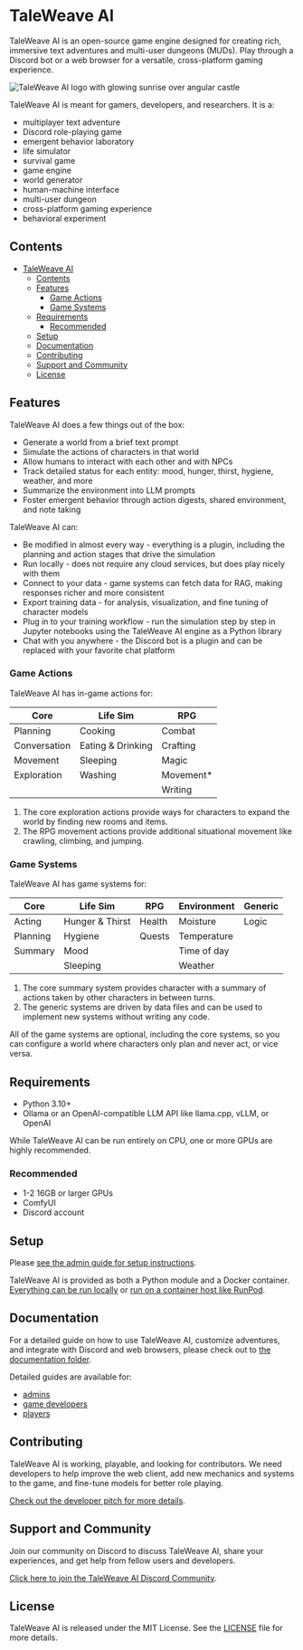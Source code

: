 # TaleWeave AI

TaleWeave AI is an open-source game engine designed for creating rich, immersive text adventures and multi-user dungeons
(MUDs). Play through a Discord bot or a web browser for a versatile, cross-platform gaming experience.

![TaleWeave AI logo with glowing sunrise over angular castle](https://docs-cdn.taleweave.ai/taleweave-github-1280.png)

TaleWeave AI is meant for gamers, developers, and researchers. It is a:

- multiplayer text adventure
- Discord role-playing game
- emergent behavior laboratory
- life simulator
- survival game
- game engine
- world generator
- human-machine interface
- multi-user dungeon
- cross-platform gaming experience
- behavioral experiment

## Contents

- [TaleWeave AI](#taleweave-ai)
  - [Contents](#contents)
  - [Features](#features)
    - [Game Actions](#game-actions)
    - [Game Systems](#game-systems)
  - [Requirements](#requirements)
    - [Recommended](#recommended)
  - [Setup](#setup)
  - [Documentation](#documentation)
  - [Contributing](#contributing)
  - [Support and Community](#support-and-community)
  - [License](#license)

## Features

TaleWeave AI does a few things out of the box:

- Generate a world from a brief text prompt
- Simulate the actions of characters in that world
- Allow humans to interact with each other and with NPCs
- Track detailed status for each entity: mood, hunger, thirst, hygiene, weather, and more
- Summarize the environment into LLM prompts
- Foster emergent behavior through action digests, shared environment, and note taking

TaleWeave AI can:

- Be modified in almost every way - everything is a plugin, including the planning and action stages that drive the
  simulation
- Run locally - does not require any cloud services, but does play nicely with them
- Connect to your data - game systems can fetch data for RAG, making responses richer and more consistent
- Export training data - for analysis, visualization, and fine tuning of character models
- Plug in to your training workflow - run the simulation step by step in Jupyter notebooks using the TaleWeave AI engine
  as a Python library
- Chat with you anywhere - the Discord bot is a plugin and can be replaced with your favorite chat platform

### Game Actions

TaleWeave AI has in-game actions for:

| Core         | Life Sim          | RPG       |
| ------------ | ----------------- | --------- |
| Planning     | Cooking           | Combat    |
| Conversation | Eating & Drinking | Crafting  |
| Movement     | Sleeping          | Magic     |
| Exploration  | Washing           | Movement* |
|              |                   | Writing   |

1. The core exploration actions provide ways for characters to expand the world by finding new rooms and items.
2. The RPG movement actions provide additional situational movement like crawling, climbing, and jumping.

### Game Systems

TaleWeave AI has game systems for:

| Core     | Life Sim        | RPG    | Environment | Generic |
| -------- | --------------- | ------ | ----------- | ------- |
| Acting   | Hunger & Thirst | Health | Moisture    | Logic   |
| Planning | Hygiene         | Quests | Temperature |         |
| Summary  | Mood            |        | Time of day |         |
|          | Sleeping        |        | Weather     |         |

1. The core summary system provides character with a summary of actions taken by other characters in between turns.
2. The generic systems are driven by data files and can be used to implement new systems without writing any code.

All of the game systems are optional, including the core systems, so you can configure a world where characters only
plan and never act, or vice versa.

## Requirements

- Python 3.10+
- Ollama or an OpenAI-compatible LLM API like llama.cpp, vLLM, or OpenAI

While TaleWeave AI can be run entirely on CPU, one or more GPUs are highly recommended.

### Recommended

- 1-2 16GB or larger GPUs
- ComfyUI
- Discord account

## Setup

Please [see the admin guide for setup instructions](./docs/guides/admin.md).

TaleWeave AI is provided as both a Python module and a Docker container. [Everything can be run
locally](./docs/guides/admin.md#running-locally) or [run on a container host like
RunPod](./docs/guides/admin.md#running-on-runpod).

## Documentation

For a detailed guide on how to use TaleWeave AI, customize adventures, and integrate with Discord and web browsers,
please check out to [the documentation folder](./docs).

Detailed guides are available for:

- [admins](./docs/guides/admin.md)
- [game developers](./docs/guides/developer.md)
- [players](./docs/guides/player.md)

## Contributing

TaleWeave AI is working, playable, and looking for contributors. We need developers to help improve the web client, add
new mechanics and systems to the game, and fine-tune models for better role playing.

[Check out the developer pitch for more details](https://docs.google.com/presentation/d/1weHYaLzbRCq5A9K1iy33KdSvZ0bzCaBT6Trc0RCNJZE/edit?usp=sharing).

## Support and Community

Join our community on Discord to discuss TaleWeave AI, share your experiences, and get help from fellow users and
developers.

[Click here to join the TaleWeave AI Discord Community](https://discord.gg/4RfZBE77fa).

## License

TaleWeave AI is released under the MIT License. See the [LICENSE](./LICENSE) file for more details.
